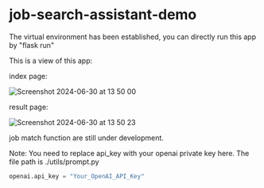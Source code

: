 # job-search-assistant-demo

The virtual environment has been established, you can directly run this app by "flask run"

This is a view of this app:

index page:

![Screenshot 2024-06-30 at 13 50 00](https://github.com/Corleone-Yang/job_search_assistant_demo/assets/137965901/4f5aca36-f326-41fa-9997-21e5e094a18a)

result page:

![Screenshot 2024-06-30 at 13 50 23](https://github.com/Corleone-Yang/job_search_assistant_demo/assets/137965901/c1ff1843-5c27-46bd-8d6b-b8dee5e37104)

job match function are still under development.

Note: You need to replace api_key with your openai private key here. The file path is ./utils/prompt.py
```python
openai.api_key = "Your_OpenAI_API_Key"

